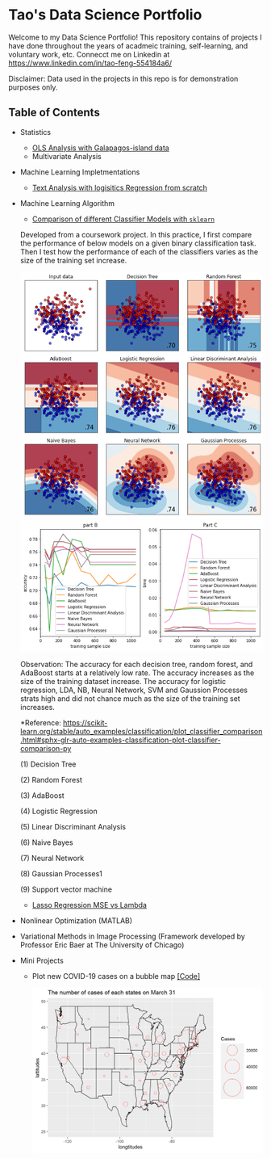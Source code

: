 # Tao's Data Science Portfolio

Welcome to my Data Science Portfolio! This repository contains of projects I have done throughout the years of acadmeic training, self-learning, and voluntary work, etc. Connecct me on Linkedin at https://www.linkedin.com/in/tao-feng-554184a6/ 

Disclaimer: Data used in the projects in this repo is for demonstration purposes only.

## Table of Contents 

* Statistics
  
  * [OLS Analysis with Galapagos-island data](https://rpubs.com/tf642228/657767)
  * Multivariate Analysis

* Machine Learning Impletmentations
  * [Text Analysis with logisitics Regression from scratch](https://medium.com/@tf642228/text-analysis-with-logistics-linear-model-in-python-35ceeb57f74c)
  
* Machine Learning Algorithm 
  * [Comparison of different Classifier Models with `sklearn`](https://github.com/TaoFeng1234/Tao_Portfolio/blob/master/CompraisonofClassifers.ipynb)
  
  Developed from a coursework project. In this practice, I first compare the performance of below models on a given binary classification task. Then I test how the performance of each of the classifiers varies as the size of the training set increase. 
  
   <img src="image/comparison.png" width = "600">
  
   <img src="image/comparison2.png" width = "600">
  
  Observation: The accuracy for each decision tree, random forest, and AdaBoost starts at a relatively low rate. The accuracy increases as the size of the training dataset increase. The accuracy for logistic regression, LDA, NB, Neural Network, SVM and Gaussion Processes strats high and did not chance much as the size of the training set increases. 
  
  *Reference: https://scikit-learn.org/stable/auto_examples/classification/plot_classifier_comparison.html#sphx-glr-auto-examples-classification-plot-classifier-comparison-py

   (1) Decision Tree
   
   (2) Random Forest
   
   (3) AdaBoost
   
   (4) Logistic Regression
   
   (5) Linear Discriminant Analysis
   
   (6) Naive Bayes
   
   (7) Neural Network
   
   (8) Gaussian Processes1
   
   (9) Support vector machine

  * [Lasso Regression MSE vs Lambda](https://github.com/TaoFeng1234/Tao_Portfolio/blob/master/LassoEstimate.ipynb)
  
  
  
* Nonlinear Optimization (MATLAB)

* Variational Methods in Image Processing (Framework developed by Professor Eric Baer at The University of Chicago) 

* Mini Projects

  * Plot new COVID-19 cases on a bubble map [[Code]](https://github.com/TaoFeng1234/Tao_Portfolio/blob/master/MiniProjects/co-vid19%20cases.Rmd)
    
    <img src="image/mar30covidcases.png" width = "600">
